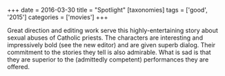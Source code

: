 +++
date = 2016-03-30
title = "Spotlight"
[taxonomies]
tags = ['good', '2015']
categories = ['movies']
+++

Great direction and editing work serve this highly-entertaining story
about sexual abuses of Catholic priests. The characters are interesting
and impressively bold (see the new editor) and are given superb dialog.
Their commitment to the stories they tell is also admirable. What is sad
is that they are superior to the (admittedly competent) performances
they are offered.
